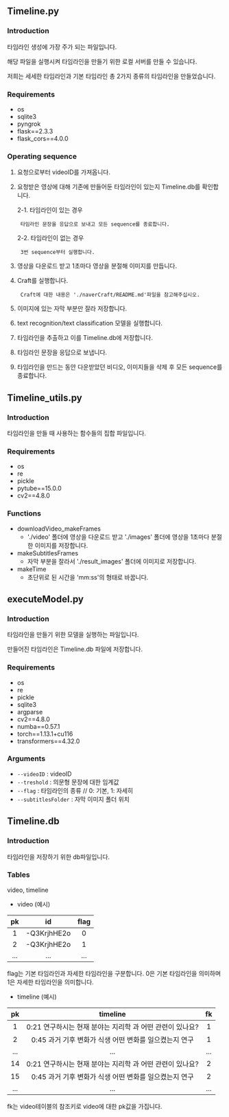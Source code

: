 ## Timeline.py
### Introduction
타임라인 생성에 가장 주가 되는 파일입니다.

해당 파일을 실행시켜 타임라인을 만들기 위한 로컬 서버를 만들 수 있습니다.

저희는 세세한 타임라인과 기본 타임라인 총 2가지 종류의 타임라인을 만들었습니다.

### Requirements
* os
* sqlite3
* pyngrok
* flask==2.3.3
* flask_cors==4.0.0

### Operating sequence
1. 요청으로부터 videoID를 가져옵니다.
2. 요청받은 영상에 대해 기존에 만들어둔 타임라인이 있는지 Timeline.db를 확인합니다.

	2-1. 타임라인이 있는 경우

		타임라인 문장을 응답으로 보내고 모든 sequence를 종료합니다.

	2-2. 타임라인이 없는 경우

		3번 sequence부터 실행합니다.

3. 영상을 다운로드 받고 1초마다 영상을 분절해 이미지를 만듭니다.
4. Craft를 실행합니다.

		Craft에 대한 내용은 './naverCraft/README.md'파일을 참고해주십시오.

5. 이미지에 있는 자막 부분만 잘라 저장합니다.
6. text recognition/text classification 모델을 실행합니다.
7. 타임라인을 추출하고 이를 Timeline.db에 저장합니다.
8. 타임라인 문장을 응답으로 보냅니다.
9. 타임라인을 만드는 동안 다운받았던 비디오, 이미지들을 삭제 후 모든 sequence를 종료합니다.



## Timeline_utils.py
### Introduction
타임라인을 만들 때 사용하는 함수들의 집합 파일입니다.

### Requirements
* os
* re
* pickle
* pytube==15.0.0
* cv2==4.8.0


### Functions
* downloadVideo_makeFrames
	* './video' 폴더에 영상을 다운로드 받고 './images' 폴더에 영상을 1초마다 분절한 이미지를 저장합니다.
* makeSubtitlesFrames
	* 자막 부분을 잘라서 './result_images' 폴더에 이미지로 저장합니다.
* makeTime
	* 초단위로 된 시간을 'mm:ss'의 형태로 바꿉니다.


## executeModel.py
### Introduction
타임라인을 만들기 위한 모델을 실행하는 파일입니다.

만들어진 타임라인은 Timeline.db 파일에 저장합니다.

### Requirements
* os
* re
* pickle
* sqlite3
* argparse
* cv2==4.8.0
* numba==0.57.1
* torch==1.13.1+cu116
* transformers==4.32.0

### Arguments
* `--videoID` : videoID
* `--treshold` : 의문형 문장에 대한 임계값
* `--flag` : 타임라인의 종류 // 0: 기본, 1: 자세히
* `--subtitlesFolder` : 자막 이미지 폴더 위치


## Timeline.db
### Introduction
타임라인을 저장하기 위한 db파일입니다.

### Tables
video, timeline

* video (예시)

pk|id|flag
:--:|:--:|:--:|
1|-Q3KrjhHE2o|0
2|-Q3KrjhHE2o|1
...|...|...|

flag는 기본 타임라인과 자세한 타임라인을 구분합니다. 0은 기본 타임라인을 의미하며 1은 자세한 타임라인을 의미합니다.

* timeline (예시)

pk|timeline|fk
:--:|:-------:|:--:|
1|0:21 연구하시는 현재 분야는 지리학 과 어떤 관련이 있나요?|1
2|0:45 과거 기후 변화가 식생 어떤 변화를 일으켰는지 연구|1
...|...|...|
14|0:21 연구하시는 현재 분야는 지리학 과 어떤 관련이 있나요?|2
15|0:45 과거 기후 변화가 식생 어떤 변화를 일으켰는지 연구|2
...|...|...|

fk는 video테이블의 참조키로 video에 대한 pk값을 가집니다.



